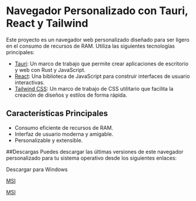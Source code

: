 # Navegador Personalizado con Tauri, React y Tailwind

Este proyecto es un navegador web personalizado diseñado para ser ligero en el consumo de recursos de RAM. Utiliza las siguientes tecnologías principales:

- [Tauri](https://tauri.studio/): Un marco de trabajo que permite crear aplicaciones de escritorio y web con Rust y JavaScript.
- [React](https://reactjs.org/): Una biblioteca de JavaScript para construir interfaces de usuario interactivas.
- [Tailwind CSS](https://tailwindcss.com/): Un marco de trabajo de CSS utilitario que facilita la creación de diseños y estilos de forma rápida.

## Características Principales

- Consumo eficiente de recursos de RAM.
- Interfaz de usuario moderna y amigable.
- Personalizable y extensible.

##Descargas
Puedes descargar las últimas versiones de este navegador personalizado para tu sistema operativo desde los siguientes enlaces:

Descargar para Windows

<a href="https://github.com/JulianTPzzo/StreamLightBrowser/blob/main/msi/StreamerLightBrowser_0.0.0_x64_en-US.msi" target="blank">MSI</a>

<a href="https://github.com/JulianTPzzo/StreamLightBrowser/blob/main/nsis/StreamerLightBrowser_0.0.0_x64-setup.exe" target="blank">MSI</a>
